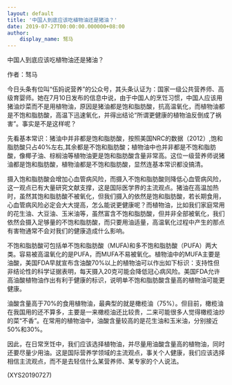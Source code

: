 ```yaml
---
layout: default
title: '中国人到底应该吃植物油还是猪油？'
date: 2019-07-27T00:00:00.000000+08:00
author:
    display_name: 驽马
---
```


中国人到底应该吃植物油还是猪油？

作者：驽马

今日头条有位叫“伍妈说营养”的公众号，其头条认证为：国家一级公共营养师、高级育婴师。她在7月10日发布的信息中说，由于中国人的烹饪习惯，中国人应该用猪油炒菜而不是用植物油，原因是猪油都是饱和脂肪酸，抗高温氧化，而植物油都是不饱和脂肪酸，高温下迅速氧化，并得出结论“所谓更健康的植物油反倒成了祸害”。事实是不是这样呢？

先看基本常识：猪油中并非都是饱和脂肪酸，按照美国NRC的数据（2012）,饱和脂肪酸只占40%左右,其余都是不饱和脂肪酸；植物油中也并非都是不饱和脂肪酸，像椰子油、棕榈油等植物油更是饱和脂肪酸含量非常高。这位一级营养师说猪油都是饱和脂肪酸，植物油都是不饱和脂肪酸，显然连基本常识都没搞清。

摄入饱和脂肪酸会增加心血管病风险，而摄入不饱和脂肪酸则降低心血管病风险，这一观点已有大量研究文献支撑，这是国际医学界的主流观点。猪油在高温加热时，虽然其饱和脂肪酸不被氧化，但我们摄入的依然是饱和脂肪酸，若长期食用，心血管病风险必定会大大提高，怎么能说更健康呢？而植物油，比如我们家庭常用的花生油、大豆油、玉米油等，虽然富含不饱和脂肪酸，但并非全部被氧化，我们依然会摄入足够量的不饱和脂肪酸，而只要用油适量，高温氧化过程中产生的那点有害物通常不会对我们的健康造成什么影响。

不饱和脂肪酸可包括单不饱和脂肪酸（MUFA)和多不饱和脂肪酸（PUFA）两大类。容易被高温氧化的是PUFA，而MUFA不易被氧化。植物油中的MUFA主要是油酸，美国FDA早就宣布含油酸70%以上的植物油可以作出如下标识：支持性但非结论性的科学证据表明，每天摄入20克可能会降低冠心病风险。美国FDA允许高油酸植物油作出有利于健康的标识，说明单不饱和脂肪酸含量高的植物油可能更健康。

油酸含量高于70%的食用植物油，最典型的就是橄榄油（75%）。但目前，橄榄油在我国用的还不算多，主要是一来橄榄油还比较贵，二来可能很多人觉得橄榄油炒的菜“不香”。在常用的植物油中，油酸含量较高的是花生油和玉米油，分别接近50%和30%。

因此，在日常烹饪中，我们应该选择植物油，并尽量用油酸含量高的植物油，同时还要尽量少用油。这是国际营养学领域的主流观点，事关个人健康，我们应该选择相信主流观点，而不是去轻信什么某营养师、某专家的个人说法。

(XYS20190727)

